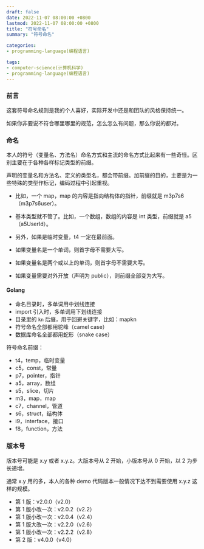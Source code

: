 ```yaml
---
draft: false
date: 2022-11-07 08:00:00 +0800
lastmod: 2022-11-07 08:00:00 +0800
title: "符号命名"
summary: "符号命名"

categories:
- programming-language(编程语言)

tags:
- computer-science(计算机科学)
- programming-language(编程语言)
---
```


### 前言

这套符号命名规则是我的个人喜好，实际开发中还是和团队的风格保持统一。

如果你非要说不符合哪里哪里的规范，怎么怎么有问题，那么你说的都对。

### 命名

本人的符号（变量名、方法名）命名方式和主流的命名方式比起来有一些奇怪。区别主要在于各种各样标记类型的前缀。

声明的变量名和方法名、定义的类型名，都会带前缀。加前缀的目的，主要是为一些特殊的类型作标记，编码过程中引起重视。

- 比如，一个 map，map 的内容是指向结构体的指针，前缀就是 m3p7s6（m3p7s6user）。
- 基本类型就不管了。比如，一个数组，数组的内容是 int 类型，前缀就是 a5（a5UserId）。
- 另外，如果是临时变量，t4 一定在最前面。

- 如果变量名是一个单词，则首字母不需要大写。
- 如果变量名是两个或以上的单词，则首字母不需要大写。
- 如果变量需要对外开放（声明为 public），则前缀全部变为大写。

#### Golang

- 命名目录时，多单词用中划线连接
- import 引入时，多单词用下划线连接
- 目录里的 `kn` 后缀，用于回避关键字，比如：mapkn
- 符号命名全部都用驼峰（camel case）
- 数据库命名全部都用蛇形（snake case）

符号命名前缀：

- t4，temp，临时变量
- c5，const，常量
- p7，pointer，指针
- a5，array，数组
- s5，slice，切片
- m3，map，map
- c7，channel，管道
- s6，struct，结构体
- i9，interface，接口
- f8，function，方法

### 版本号

版本号可能是 x.y 或者 x.y.z。大版本号从 2 开始，小版本号从 0 开始，以 2 为步长递增。

通常 x.y 用的多，本人的各种 demo 代码版本一般情况下达不到需要使用 x.y.z 这样的规模。

- 第 1 版：v2.0.0（v2.0）
- 第 1 版小改一次：v2.0.2（v2.2）
- 第 1 版小改一次：v2.0.4（v2.4）
- 第 1 版大改一次：v2.2.0（v2.6）
- 第 1 版小改一次：v2.2.2（v2.8）
- 第 2 版：v4.0.0（v4.0）
